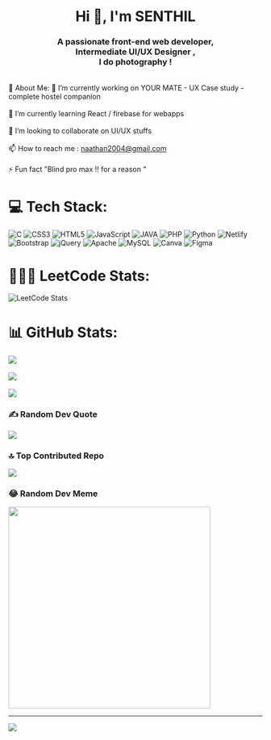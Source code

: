 <h1 align="center">Hi 👋, I'm SENTHIL</h1>
<h3 align="center">A passionate front-end web developer, <br> Intermediate UI/UX Designer , <br> I do photography !</h3><br>
 💫 About Me:
🔭 I’m currently working on YOUR MATE - UX Case study - complete hostel companion <br><br>🌱 I’m currently learning React / firebase for webapps <br><br>👯 I’m looking to collaborate on UI/UX stuffs<br><br>📫 How to reach me :  <a href = "naathan2004@gmail.com">naathan2004@gmail.com </a><br><br>⚡ Fun fact "Blind pro max !! for a reason "


# 💻 Tech Stack:
![C](https://img.shields.io/badge/c-%2300599C.svg?style=for-the-badge&logo=c&logoColor=white) ![CSS3](https://img.shields.io/badge/css3-%231572B6.svg?style=for-the-badge&logo=css3&logoColor=white) ![HTML5](https://img.shields.io/badge/html5-%23E34F26.svg?style=for-the-badge&logo=html5&logoColor=white) ![JavaScript](https://img.shields.io/badge/javascript-%23323330.svg?style=for-the-badge&logo=javascript&logoColor=%23F7DF1E) ![JAVA](https://img.shields.io/badge/java-%23E34F26.svg?style=for-the-badge&logo=java&logoColor=white) ![PHP](https://img.shields.io/badge/php-%23777BB4.svg?style=for-the-badge&logo=php&logoColor=white) ![Python](https://img.shields.io/badge/python-3670A0?style=for-the-badge&logo=python&logoColor=ffdd54) ![Netlify](https://img.shields.io/badge/netlify-%23000000.svg?style=for-the-badge&logo=netlify&logoColor=#00C7B7) ![Bootstrap](https://img.shields.io/badge/bootstrap-%238511FA.svg?style=for-the-badge&logo=bootstrap&logoColor=white) ![jQuery](https://img.shields.io/badge/jquery-%230769AD.svg?style=for-the-badge&logo=jquery&logoColor=white) ![Apache](https://img.shields.io/badge/apache-%23D42029.svg?style=for-the-badge&logo=apache&logoColor=white) ![MySQL](https://img.shields.io/badge/mysql-%2300000f.svg?style=for-the-badge&logo=mysql&logoColor=white) ![Canva](https://img.shields.io/badge/Canva-%2300C4CC.svg?style=for-the-badge&logo=Canva&logoColor=white) ![Figma](https://img.shields.io/badge/figma-%23F24E1E.svg?style=for-the-badge&logo=figma&logoColor=white)

# 👨🏽‍💻 LeetCode Stats:
![LeetCode Stats](https://leetcard.jacoblin.cool/Sentoman_2301?theme=dark&font=IBM%20Plex%20Sans%20Hebrew)

# 📊 GitHub Stats:
![](https://github-readme-stats.vercel.app/api?username=hedge-hog-23&theme=dark&hide_border=false&include_all_commits=true&count_private=true)<br/><br/>
![](https://github-readme-streak-stats.herokuapp.com/?user=hedge-hog-23&theme=dark&hide_border=false)<br/><br/>
![](https://github-readme-stats.vercel.app/api/top-langs/?username=hedge-hog-23&theme=dark&hide_border=false&include_all_commits=true&count_private=true&layout=compact)
<br/>

### ✍️ Random Dev Quote
![](https://quotes-github-readme.vercel.app/api?type=horizontal&theme=radical)

### 🔝 Top Contributed Repo
![](https://github-contributor-stats.vercel.app/api?username=hedge-hog-23&limit=5&theme=dark&combine_all_yearly_contributions=true)

### 😂 Random Dev Meme
<img src='https://randommeme-five.vercel.app/' style="height: 400px;"/>



---
[![](https://visitcount.itsvg.in/api?id=hedge-hog-23&icon=0&color=7)](https://visitcount.itsvg.in)

<!-- Proudly created with GPRM ( https://gprm.itsvg.in ) -->
